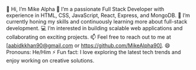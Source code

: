 👋 Hi, I’m Mike Alpha
👀 I’m a passionate Full Stack Developer with experience in HTML, CSS, JavaScript, React, Express, and MongoDB.
🌱 I’m currently honing my skills and continuously learning more about full-stack development.
💻 I’m interested in building scalable web applications and collaborating on exciting projects.
📫 Feel free to reach out to me at [aabidkkhan90@gmail.com or https://github.com/MikeAlpha90].
😄 Pronouns: He/Him
⚡ Fun fact: I love exploring the latest tech trends and enjoy working on creative solutions.
